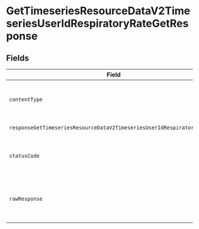 # GetTimeseriesResourceDataV2TimeseriesUserIdRespiratoryRateGetResponse


## Fields

| Field                                                                                                                 | Type                                                                                                                  | Required                                                                                                              | Description                                                                                                           |
| --------------------------------------------------------------------------------------------------------------------- | --------------------------------------------------------------------------------------------------------------------- | --------------------------------------------------------------------------------------------------------------------- | --------------------------------------------------------------------------------------------------------------------- |
| `contentType`                                                                                                         | *string*                                                                                                              | :heavy_check_mark:                                                                                                    | HTTP response content type for this operation                                                                         |
| `responseGetTimeseriesResourceDataV2TimeseriesUserIdRespiratoryRateGet`                                               | [shared.ClientFacingRespiratoryRateTimeseries](../../../sdk/models/shared/clientfacingrespiratoryratetimeseries.md)[] | :heavy_minus_sign:                                                                                                    | Successful Response                                                                                                   |
| `statusCode`                                                                                                          | *number*                                                                                                              | :heavy_check_mark:                                                                                                    | HTTP response status code for this operation                                                                          |
| `rawResponse`                                                                                                         | [AxiosResponse](https://axios-http.com/docs/res_schema)                                                               | :heavy_check_mark:                                                                                                    | Raw HTTP response; suitable for custom response parsing                                                               |